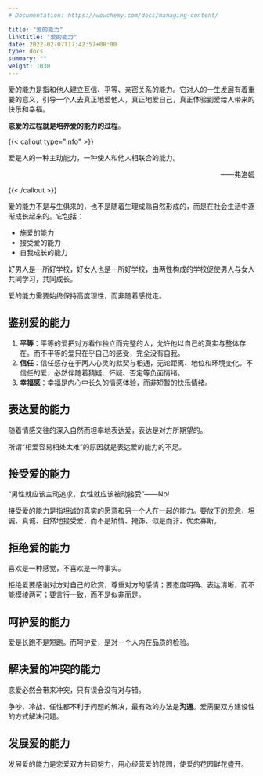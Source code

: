 ```yaml
---
# Documentation: https://wowchemy.com/docs/managing-content/

title: "爱的能力"
linktitle: "爱的能力"
date: 2022-02-07T17:42:57+08:00
type: docs
summary: ""
weight: 1030
---
```


<!--more-->

爱的能力是指和他人建立互信、平等、亲密关系的能力。它对人的一生发展有着重要的意义，引导一个人去真正地爱他人，真正地爱自己，真正体验到爱给人带来的快乐和幸福。

**恋爱的过程就是培养爱的能力的过程**。

{{< callout type="info" >}}

爱是人的一种主动能力，一种使人和他人相联合的能力。

<p align="right">——弗洛姆</p>

{{< /callout >}}

爱的能力不是与生俱来的，也不是随着生理成熟自然形成的，而是在社会生活中逐渐成长起来的。它包括：

- 施爱的能力
- 接受爱的能力
- 自我成长的能力

好男人是一所好学校，好女人也是一所好学校，由两性构成的学校促使男人与女人共同学习，共同成长。

爱的能力需要始终保持高度理性，而非随着感觉走。

## 鉴别爱的能力

1. **平等**：平等的爱把对方看作独立而完整的人，允许他以自己的真实与整体存在。而不平等的爱只在乎自己的感受，完全没有自我。
2. **信任**：信任感存在于两人心灵的默契与相通，无论距离、地位和环境变化。不信任的爱，必然伴随着猜疑、怀疑、否定等负面情绪。
3. **幸福感**：幸福是内心中长久的情感体验，而非短暂的快乐情绪。

## 表达爱的能力

随着情感交往的深入自然而坦率地表达爱，表达是对方所期望的。

所谓“相爱容易相处太难”的原因就是表达爱的能力的不足。

## 接受爱的能力

“男性就应该主动追求，女性就应该被动接受”——No!

接受爱的能力是指坦诚的真实的愿意和另一个人在一起的能力。要放下的观念，坦诚、真诚、自然地接受爱，而不是矫情、掩饰、似是而非、优柔寡断。

## 拒绝爱的能力

喜欢是一种感觉，不喜欢是一种事实。

拒绝爱要感谢对方对自己的欣赏，尊重对方的感情；要态度明确、表达清晰，而不能模棱两可；要言行一致，而不是似非而是。

## 呵护爱的能力

爱是长跑不是短跑。而呵护爱，是对一个人内在品质的检验。

## 解决爱的冲突的能力

恋爱必然会带来冲突，只有误会没有对与错。

争吵、冷战、任性都不利于问题的解决，最有效的办法是**沟通**。爱需要双方建设性的方式解决问题。

## 发展爱的能力

发展爱的能力是恋爱双方共同努力，用心经营爱的花园，使爱的花园鲜花盛开。